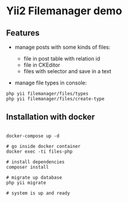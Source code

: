 # Yii2 Filemanager demo

## Features

* manage posts with some kinds of files:

    * file in post table with relation id
    * file in CKEditor
    * files with selector and save in a text
* manage file types in console:
```
php yii filemanager/files/types
php yii filemanager/files/create-type
```



## Installation with docker

```

docker-compose up -d

# go inside docker container
docker exec -ti files-php

# install dependencies
composer install

# migrate up database
php yii migrate

# system is up and ready
```